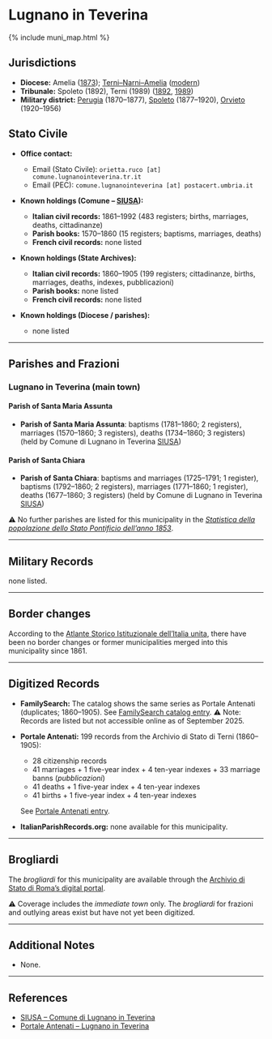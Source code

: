 # Lugnano in Teverina

{% include muni_map.html %}

## Jurisdictions

* **Diocese:** Amelia ([1873](https://www.google.it/books/edition/Il_libro_de_comuni_del_Regno_d_Italia_co/WF9mfeJJcDEC?gbpv=1)); [Terni–Narni–Amelia](../dio/terni_narni_amelia.md) ([modern](https://www.chiesacattolica.it/annuario-cei/ricerca-parrocchie/))
* **Tribunale:** Spoleto (1892), Terni (1989) ([1892](https://www.google.it/books/edition/Bollettino_ufficiale_del_Ministero_di_gr/kRXd4t5fK-0C?hl=en&gbpv=1&pg=PA457&printsec=frontcover), [1989](https://www.google.it/books/edition/Gazzetta_ufficiale_della_Repubblica_ital/-Z6nogg-qMQC?hl=en&gbpv=1&pg=RA8-PA38&printsec=frontcover))
* **Military district:** [Perugia](../mil/perugia.md) (1870–1877), [Spoleto](../mil/spoleto.md) (1877–1920), [Orvieto](../mil/spoleto.md) (1920–1956)

## Stato Civile

* **Office contact:**

  * Email (Stato Civile): `orietta.ruco [at] comune.lugnanointeverina.tr.it`
  * Email (PEC): `comune.lugnanointeverina [at] postacert.umbria.it`

* **Known holdings (Comune – [SIUSA](https://siusa-archivi.cultura.gov.it/cgi-bin/siusa/pagina.pl?TipoPag=comparc&Chiave=305508)):**

  * **Italian civil records:** 1861–1992 (483 registers; births, marriages, deaths, cittadinanze)
  * **Parish books:** 1570–1860 (15 registers; baptisms, marriages, deaths)
  * **French civil records:** none listed

* **Known holdings (State Archives):**

  * **Italian civil records:** 1860–1905 (199 registers; cittadinanze, births, marriages, deaths, indexes, pubblicazioni)
  * **Parish books:** none listed
  * **French civil records:** none listed

* **Known holdings (Diocese / parishes):**

  * none listed

---

## Parishes and Frazioni

### Lugnano in Teverina (main town)

#### Parish of Santa Maria Assunta

* **Parish of Santa Maria Assunta**: baptisms (1781–1860; 2 registers), marriages (1570–1860; 3 registers), deaths (1734–1860; 3 registers) (held by Comune di Lugnano in Teverina [SIUSA](https://siusa-archivi.cultura.gov.it/cgi-bin/siusa/pagina.pl?TipoPag=comparc&Chiave=305508))

#### Parish of Santa Chiara

* **Parish of Santa Chiara**: baptisms and marriages (1725–1791; 1 register), baptisms (1792–1860; 2 registers), marriages (1771–1860; 1 register), deaths (1677–1860; 3 registers) (held by Comune di Lugnano in Teverina [SIUSA](https://siusa-archivi.cultura.gov.it/cgi-bin/siusa/pagina.pl?TipoPag=comparc&Chiave=305508))

⚠️ No further parishes are listed for this municipality in the *[Statistica della popolazione dello Stato Pontificio dell’anno 1853](https://www.google.it/books/edition/Statistics_della_popolazione_dello_Stato/v6dCAQAAMAAJ)*.

---

## Military Records

none listed.

---

## Border changes

According to the [Atlante Storico Istituzionale dell’Italia unita](http://dati.san.beniculturali.it/asi/local/), there have been no border changes or former municipalities merged into this municipality since 1861.

---

## Digitized Records

* **FamilySearch:**
  The catalog shows the same series as Portale Antenati (duplicates; 1860–1905).
  See [FamilySearch catalog entry](https://www.familysearch.org/en/search/catalog/779070).
  ⚠️ Note: Records are listed but not accessible online as of September 2025.

* **Portale Antenati:** 199 records from the Archivio di Stato di Terni (1860–1905):

  * 28 citizenship records
  * 41 marriages + 1 five-year index + 4 ten-year indexes + 33 marriage banns (*pubblicazioni*)
  * 41 deaths + 1 five-year index + 4 ten-year indexes
  * 41 births + 1 five-year index + 4 ten-year indexes

  See [Portale Antenati entry](https://antenati.cultura.gov.it/search-registry/?localita=lugnano%20in%20teverina).

* **ItalianParishRecords.org:** none available for this municipality.

---

## Brogliardi

The *brogliardi* for this municipality are available through the [Archivio di Stato di Roma’s digital portal](https://imagoarchiviodistatoroma.cultura.gov.it/Gregoriano/s_brogliardi.php?Provincia=Spoleto&Denominazione=Lugnano).

⚠️ Coverage includes the *immediate town* only. The *brogliardi* for frazioni and outlying areas exist but have not yet been digitized.

---

## Additional Notes

* None.

---

## References

* [SIUSA – Comune di Lugnano in Teverina](https://siusa-archivi.cultura.gov.it/cgi-bin/siusa/pagina.pl?TipoPag=comparc&Chiave=305508)
* [Portale Antenati – Lugnano in Teverina](https://antenati.cultura.gov.it/search-registry/?localita=lugnano%20in%20teverina)
